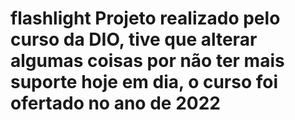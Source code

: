 # flashlight Projeto realizado pelo curso da DIO, tive que alterar algumas coisas por não ter mais suporte hoje em dia, o curso foi ofertado no ano de 2022
